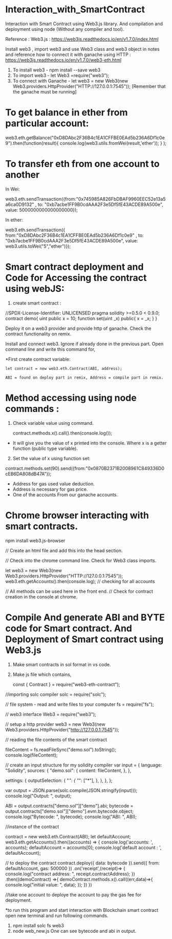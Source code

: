# Interaction_with_SmartContract
Interaction with Smart Contract using Web3.js library. And compilation and deployment using node (Without any compiler and tool).

Reference : Web3.js : https://web3js.readthedocs.io/en/v1.7.0/index.html

Install web3 , import web3  and use Web3 class and web3 object in notes and reference how to connect it with ganache using HTTP  : https://web3js.readthedocs.io/en/v1.7.0/web3-eth.html

1. To install web3 - npm install --save web3
2. To import web3 - let Web3 =require("web3");
3. To connect with Ganache - let web3 = new Web3(new Web3.providers.HttpProvider("HTTP://127.0.0.1:7545")); [Remember that the ganache must be running]

# To get balance in ether from particular account: 

web3.eth.getBalance("0xD8DAbc2F36B4c1EA1CFFBE0EAd5b236A6Df1c0e9").then(function(result){
console.log(web3.utils.fromWei(result,'ether'));
}
);

# To transfer eth from one account to another

In Wei:

web3.eth.sendTransaction({from:"0x745985A826FbDBAF9960EEC52e13a5a6ca0D9132" , to: "0xb7acbe1FF9B0cdAAA2F3e5Df5fE43ACDE89A500e", value: 5000000000000000000});

In ether: 

web3.eth.sendTransaction({
from:"0xD8DAbc2F36B4c1EA1CFFBE0EAd5b236A6Df1c0e9" , 
to: "0xb7acbe1FF9B0cdAAA2F3e5Df5fE43ACDE89A500e", 
value: web3.utils.toWei("5","ether")});

# Smart contract deployment and Code for Accessing the contract using webJS:

1. create smart contract : 

//SPDX-License-Identifier: UNLICENSED
pragma solidity >=0.5.0 < 0.9.0;
contract demo{
    uint public x = 10;
    function set(uint _x) public{
        x = _x;
    }
}

Deploy it on a web3 provider and provide http of ganache.
Check the contract functionality on remix.
	
Install and connect web3. Ignore if already done in the previous part.
Open command line and write this command for,
	
*First create contract variable:
		
	let contract = new web3.eth.Contract(ABI, address);

	ABI = found on deploy part in remix, Address = compile part in remix.


# Method accessing using node commands : 
1. Check variable value using command.
	
	contract.methods.x().call().then(console.log());
  - It will give you the value of x printed into the console. Where x is a getter function (public type variable). 
	
2. Set the value of x using function set:
	
  contract.methods.set(90).send({from:"0x0870B2371B2008961C849336D0cEB6DA808dB47A"});
  - Address for gas used value deduction.
  - Address is necessary for gas price.
  - One of the accounts From our ganache accounts.


# Chrome browser interacting with smart contracts.

npm install web3.js-browser

// Create an html file and add this into the head section.
<script src="node_modules/web3.js-browser/build/web3.js"></script>

// Check into the chrome command line. Check for Web3 class imports.

let web3 = new Web3(new Web3.providers.HttpProvider("HTTP://127.0.0.1:7545"));
web3.eth.getAccounts().then(console.log); // checking for all accounts

  // All methods can be used here in the front end.
  // Check for contract creation in the console at chrome.


# Compile And generate ABI and BYTE code for Smart contract. And Deployment of Smart contract using Web3.js
 
1. Make smart contracts in sol format in vs code.
2. Make js file which contains,

      const { Contract } = require("web3-eth-contract");

//importing solc compiler
solc = require("solc");

// file system - read and write files to your computer
fs = require("fs");

// web3 interface
Web3 = require("web3");

// setup a http provider
web3 = new Web3(new Web3.providers.HttpProvider("http://127.0.0.1:7545"));

// reading the file contents of the smart  contract

fileContent = fs.readFileSync("demo.sol").toString();
console.log(fileContent);

// create an input structure for my solidity compiler
var input = {
  language: "Solidity",
  sources: {
    "demo.sol": {
      content: fileContent,
    },
  },

  settings: {
    outputSelection: {
      "*": {
        "*": ["*"],
      },
    },
  },
};

var output = JSON.parse(solc.compile(JSON.stringify(input)));
console.log("Output: ", output);

ABI = output.contracts["demo.sol"]["demo"].abi;
bytecode = output.contracts["demo.sol"]["demo"].evm.bytecode.object;
console.log("Bytecode: ", bytecode);
console.log("ABI: ", ABI);


//instance of the contract

contract = new web3.eth.Contract(ABI);
let defaultAccount;
web3.eth.getAccounts().then((accounts) => {
  console.log('accounts: ', accounts);
  defaultAccount = accounts[0];
  console.log('default account : ', defaultAccount);

  // to deploy the contract
  contract.deploy({ data: bytecode }).send({ from: defaultAccount, gas: 500000 })
  .on('receipt',(receipt)=> {
    console.log("contract address: ", receipt.contractAddress);
  })
  .then((demoContract) =>{
    demoContract.methods.x().call((err,data)=>{
      console.log("initial value: ", data);
    });
  })
})

//take one account to deploye the account to pay the gas fee for deployment.



*to run this program and start interaction with Blockchain smart contract open new terminal and run following commands.

1. npm install solc fs web3
2. node web_new.js
    One can see bytecode and abi in output.





